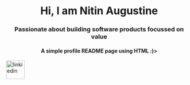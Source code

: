 <body>
<h1 align="center">Hi, I am Nitin Augustine</h1>
<h3 align="center">Passionate about building software products focussed on value</h3>
<h4 align="center">A simple profile README page using HTML :)></h4>
<a href="https://www.linkedin.com/in/nitinaugustine"><img src="https://banner2.cleanpng.com/20180518/yk/kisspng-computer-icons-linkedin-5aff0283a31f04.0344839015266617636682.jpg" alt="linkiedin" width="50" height="50">
</a>
<a href="https://www.nitinaugustine.wordpress.com"><img src=">
</body>